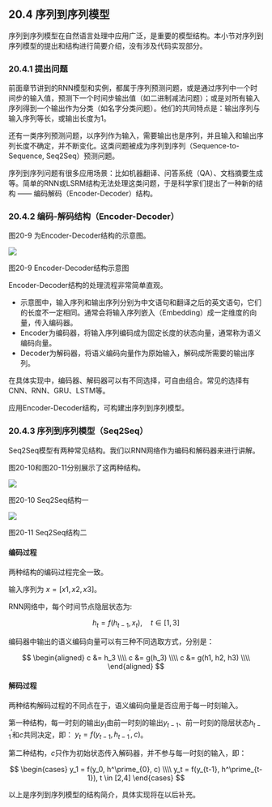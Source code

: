 <!--Copyright © Microsoft Corporation. All rights reserved.
  适用于[License](https://github.com/Microsoft/ai-edu/blob/master/LICENSE.md)版权许可-->

## 20.4 序列到序列模型

序列到序列模型在自然语言处理中应用广泛，是重要的模型结构。本小节对序列到序列模型的提出和结构进行简要介绍，没有涉及代码实现部分。

### 20.4.1 提出问题

前面章节讲到的RNN模型和实例，都属于序列预测问题，或是通过序列中一个时间步的输入值，预测下一个时间步输出值（如二进制减法问题）；或是对所有输入序列得到一个输出作为分类（如名字分类问题）。他们的共同特点是：输出序列与输入序列等长，或输出长度为1。

还有一类序列预测问题，以序列作为输入，需要输出也是序列，并且输入和输出序列长度不确定，并不断变化。这类问题被成为序列到序列（Sequence-to-Sequence, Seq2Seq）预测问题。

序列到序列问题有很多应用场景：比如机器翻译、问答系统（QA）、文档摘要生成等。简单的RNN或LSRM结构无法处理这类问题，于是科学家们提出了一种新的结构 —— 编码解码（Encoder-Decoder）结构。


### 20.4.2 编码-解码结构（Encoder-Decoder）

图20-9 为Encoder-Decoder结构的示意图。

![](https://aiedugithub4a2.blob.core.windows.net/a2-images/Images/20/encoder-decoder.png)

图20-9 Encoder-Decoder结构示意图

Encoder-Decoder结构的处理流程非常简单直观。

- 示意图中，输入序列和输出序列分别为中文语句和翻译之后的英文语句，它们的长度不一定相同。通常会将输入序列嵌入（Embedding）成一定维度的向量，传入编码器。
- Encoder为编码器，将输入序列编码成为固定长度的状态向量，通常称为语义编码向量。
- Decoder为解码器，将语义编码向量作为原始输入，解码成所需要的输出序列。

在具体实现中，编码器、解码器可以有不同选择，可自由组合。常见的选择有CNN、RNN、GRU、LSTM等。

应用Encoder-Decoder结构，可构建出序列到序列模型。


### 20.4.3 序列到序列模型（Seq2Seq）

Seq2Seq模型有两种常见结构。我们以RNN网络作为编码和解码器来进行讲解。

图20-10和图20-11分别展示了这两种结构。

![](https://aiedugithub4a2.blob.core.windows.net/a2-images/Images/20/Seq2Seq_structure1.png)

图20-10 Seq2Seq结构一

![](https://aiedugithub4a2.blob.core.windows.net/a2-images/Images/20/Seq2Seq_structure2.png)

图20-11 Seq2Seq结构二

#### 编码过程

两种结构的编码过程完全一致。

输入序列为 $x=[x1, x2, x3]$。

RNN网络中，每个时间节点隐层状态为:

$$
h_t = f(h_{t-1}, x_t), \quad t \in [1,3]
$$

编码器中输出的语义编码向量可以有三种不同选取方式，分别是：

$$
\begin{aligned}
c &= h_3 \\\\
c &= g(h_3) \\\\
c &= g(h1, h2, h3) \\\\
\end{aligned}
$$

#### 解码过程

两种结构解码过程的不同点在于，语义编码向量是否应用于每一时刻输入。

第一种结构，每一时刻的输出$y_t$由前一时刻的输出$y_{t-1}$、前一时刻的隐层状态$h^\prime_{t-1}$和$c$共同决定，即： $y_t = f(y_{t-1}, h^\prime_{t-1}, c)$。

第二种结构，$c$只作为初始状态传入解码器，并不参与每一时刻的输入，即：

$$
\begin{cases}
    y_1 = f(y_0, h^\prime_{0}, c)   \\\\
    y_t = f(y_{t-1}, h^\prime_{t-1}), t \in [2,4]
\end{cases}
$$

以上是序列到序列模型的结构简介，具体实现将在以后补充。
